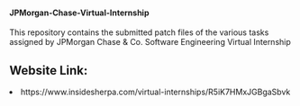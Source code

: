 <html>
<head>
</head>
<body>
  <h4>JPMorgan-Chase-Virtual-Internship</h4>  
<p>
  This repository contains the submitted patch files of the various tasks assigned by JPMorgan Chase & Co. Software Engineering Virtual Internship
</p>
<h2>Website Link:</h2>
<li>https://www.insidesherpa.com/virtual-internships/R5iK7HMxJGBgaSbvk</li>
</body>
</html>
